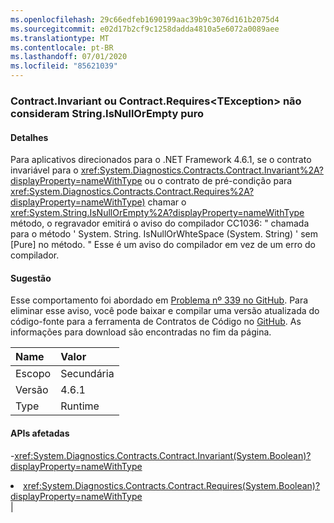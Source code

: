 ```yaml
---
ms.openlocfilehash: 29c66edfeb1690199aac39b9c3076d161b2075d4
ms.sourcegitcommit: e02d17b2cf9c1258dadda4810a5e6072a0089aee
ms.translationtype: MT
ms.contentlocale: pt-BR
ms.lasthandoff: 07/01/2020
ms.locfileid: "85621039"
---
```

### <a name="contractinvariant-or-contractrequirestexception-do-not-consider-stringisnullorempty-to-be-pure"></a>Contract.Invariant ou Contract.Requires\<TException> não consideram String.IsNullOrEmpty puro

#### <a name="details"></a>Detalhes

Para aplicativos direcionados para o .NET Framework 4.6.1, se o contrato invariável para o <xref:System.Diagnostics.Contracts.Contract.Invariant%2A?displayProperty=nameWithType> ou o contrato de pré-condição para <xref:System.Diagnostics.Contracts.Contract.Requires%2A?displayProperty=nameWithType)> chamar o <xref:System.String.IsNullOrEmpty%2A?displayProperty=nameWithType> método, o regravador emitirá o aviso do compilador CC1036: &quot; chamada para o método ' System. String. IsNullOrWhteSpace (System. String) ' sem [Pure] no método. &quot; Esse é um aviso do compilador em vez de um erro do compilador.

#### <a name="suggestion"></a>Sugestão

Esse comportamento foi abordado em [Problema nº 339 no GitHub](https://github.com/Microsoft/CodeContracts/issues/339). Para eliminar esse aviso, você pode baixar e compilar uma versão atualizada do código-fonte para a ferramenta de Contratos de Código no [GitHub](https://github.com/Microsoft/CodeContracts/blob/master/README.md). As informações para download são encontradas no fim da página.

| Name    | Valor       |
|:--------|:------------|
| Escopo   |Secundária|
|Versão|4.6.1|
|Type|Runtime

#### <a name="affected-apis"></a>APIs afetadas

-<xref:System.Diagnostics.Contracts.Contract.Invariant(System.Boolean)?displayProperty=nameWithType></li><li><xref:System.Diagnostics.Contracts.Contract.Requires(System.Boolean)?displayProperty=nameWithType></li></ul>|
